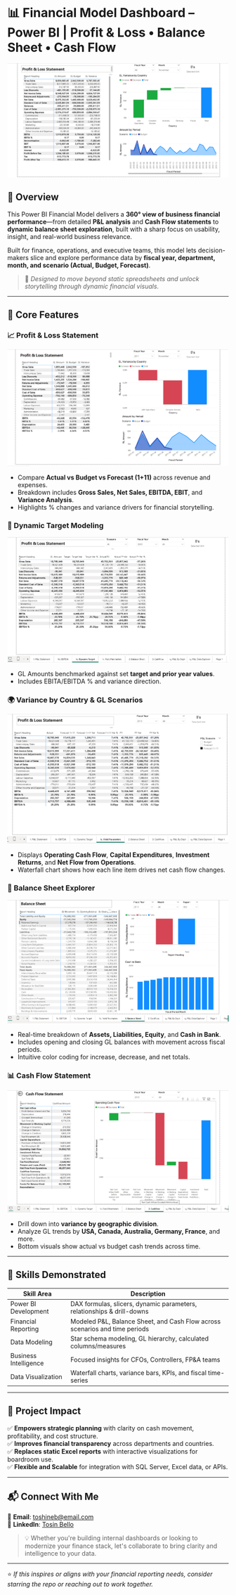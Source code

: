 # 📊 Financial Model Dashboard – Power BI | Profit & Loss • Balance Sheet • Cash Flow

![P&L Dashboard Preview](./Screenshot%202025-07-03%20193143.png)

## 📁 Overview

This Power BI Financial Model delivers a **360° view of business financial performance**—from detailed **P&L analysis** and **Cash Flow statements** to **dynamic balance sheet exploration**, built with a sharp focus on usability, insight, and real-world business relevance.

Built for finance, operations, and executive teams, this model lets decision-makers slice and explore performance data by **fiscal year, department, month, and scenario (Actual, Budget, Forecast)**.

> 🧠 *Designed to move beyond static spreadsheets and unlock storytelling through dynamic financial visuals.*

---

## 🧠 Core Features

### 📈 Profit & Loss Statement  
![P&L View](./Screenshot%202025-07-03%20193211.png)  
- Compare **Actual vs Budget vs Forecast (1+11)** across revenue and expenses.
- Breakdown includes **Gross Sales, Net Sales, EBITDA, EBIT**, and **Variance Analysis**.
- Highlights % changes and variance drivers for financial storytelling.

### 🧮 Dynamic Target Modeling  
![P&L Target Model](./Screenshot%202025-07-03%20193614.png)  
- GL Amounts benchmarked against set **target and prior year values**.
- Includes EBITA/EBITDA % and variance direction.

### 🌍 Variance by Country & GL Scenarios 
![Cash Flow Waterfall](./Screenshot%202025-07-03%20193755.png)  
- Displays **Operating Cash Flow**, **Capital Expenditures**, **Investment Returns**, and **Net Flow from Operations**.
- Waterfall chart shows how each line item drives net cash flow changes.

### 🧾 Balance Sheet Explorer  
![Balance Sheet](./Screenshot%202025-07-03%20193945.png)  
- Real-time breakdown of **Assets, Liabilities, Equity**, and **Cash in Bank**.
- Includes opening and closing GL balances with movement across fiscal periods.
- Intuitive color coding for increase, decrease, and net totals.

###   📊 Cash Flow Statement 
![Variance View](./Screenshot%202025-07-03%20194218.png)  
- Drill down into **variance by geographic division**.
- Analyze GL trends by **USA, Canada, Australia, Germany, France**, and more.
- Bottom visuals show actual vs budget cash trends across time.

---

## 💼 Skills Demonstrated

| Skill Area             | Description                                                                 |
|------------------------|-----------------------------------------------------------------------------|
| Power BI Development   | DAX formulas, slicers, dynamic parameters, relationships & drill-downs       |
| Financial Reporting    | Modeled P&L, Balance Sheet, and Cash Flow across scenarios and time periods |
| Data Modeling          | Star schema modeling, GL hierarchy, calculated columns/measures             |
| Business Intelligence  | Focused insights for CFOs, Controllers, FP&A teams                          |
| Data Visualization     | Waterfall charts, variance bars, KPIs, and fiscal time-series               |

---

## 📌 Project Impact

✅ **Empowers strategic planning** with clarity on cash movement, profitability, and cost structure.  
✅ **Improves financial transparency** across departments and countries.  
✅ **Replaces static Excel reports** with interactive visualizations for boardroom use.  
✅ **Flexible and Scalable** for integration with SQL Server, Excel data, or APIs.

---

## 📬 Connect With Me

📧 **Email**: toshineb@email.com  
🔗 **LinkedIn**: [Tosin Bello](https://www.linkedin.com/in/tosinbellofin)

> 💡 Whether you're building internal dashboards or looking to modernize your finance stack, let's collaborate to bring clarity and intelligence to your data.

---

⭐️ _If this inspires or aligns with your financial reporting needs, consider starring the repo or reaching out to work together._
